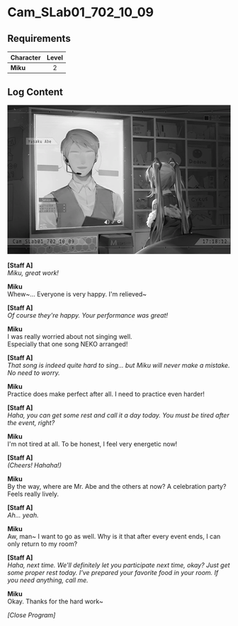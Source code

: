 # Cam_SLab01_702_10_09
## Requirements
|Character|Level|
|---------|:---:|
|**Miku** |  2  |

## Log Content
![mos0301.png](./attachments/mos0301.png)

**[Staff A]**<br>
*Miku, great work!*

**Miku**<br>
Whew~... Everyone is very happy. I'm relieved~

**[Staff A]**<br>
*Of course they're happy. Your performance was great!*

**Miku**<br>
I was really worried about not singing well. <br>
Especially that one song NEKO arranged!

**[Staff A]**<br>
*That song is indeed quite hard to sing... but Miku will never make a mistake. No need to worry.*

**Miku**<br>
Practice does make perfect after all. I need to practice even harder!

**[Staff A]**<br>
*Haha, you can get some rest and call it a day today. You must be tired after the event, right?*

**Miku**<br>
I'm not tired at all. To be honest, I feel very energetic now!

**[Staff A]**<br>
*(Cheers! Hahaha!)*

**Miku**<br>
By the way, where are Mr. Abe and the others at now? A celebration party? Feels really lively.

**[Staff A]**<br>
*Ah... yeah.*

**Miku**<br>
Aw, man~ I want to go as well. Why is it that after every event ends, I can only return to my room?

**[Staff A]**<br>
*Haha, next time. We'll definitely let you participate next time, okay? Just get some proper rest today. I've prepared your favorite food in your room. If you need anything, call me.*

**Miku**<br>
Okay. Thanks for the hard work~

*[Close Program]*

